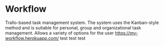 # Workflow
Trallo-based task management system. The system uses the Kanban-style method and is suitable for personal, group and organizational task management. Allows a variety of options for the user https://my-workflow.herokuapp.com/
test test
test
